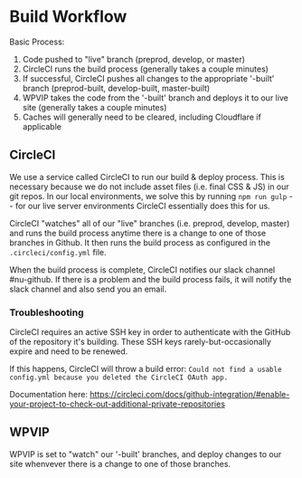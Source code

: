 # Build Workflow

Basic Process:

1) Code pushed to "live" branch (preprod, develop, or master)
2) CircleCI runs the build process (generally takes a couple minutes)
3) If successful, CircleCI pushes all changes to the appropriate '-built' branch (preprod-built, develop-built, master-built)
4) WPVIP takes the code from the '-built' branch and deploys it to our live site (generally takes a couple minutes)
5) Caches will generally need to be cleared, including Cloudflare if applicable

## CircleCI

We use a service called CircleCI to run our build & deploy process. This is necessary because we do not include asset files (i.e. final CSS & JS) in our git repos. In our local environments, we solve this by running `npm run gulp` -- for our live server environments CircleCI essentially does this for us.

CircleCI "watches" all of our "live" branches (i.e. preprod, develop, master) and runs the build process anytime there is a change to one of those branches in Github. It then runs the build process as configured in the `.circleci/config.yml` file.

When the build process is complete, CircleCI notifies our slack channel #nu-github. If there is a problem and the build process fails, it will notify the slack channel and also send you an email.

### Troubleshooting

CircleCI requires an active SSH key in order to authenticate with the GitHub of the repository it's building. These SSH keys rarely-but-occasionally expire and need to be renewed.

If this happens, CircleCI will throw a build error:
`Could not find a usable config.yml because you deleted the CircleCI OAuth app.`

Documentation here: https://circleci.com/docs/github-integration/#enable-your-project-to-check-out-additional-private-repositories

## WPVIP

WPVIP is set to "watch" our '-built' branches, and deploy changes to our site whenvever there is a change to one of those branches.
